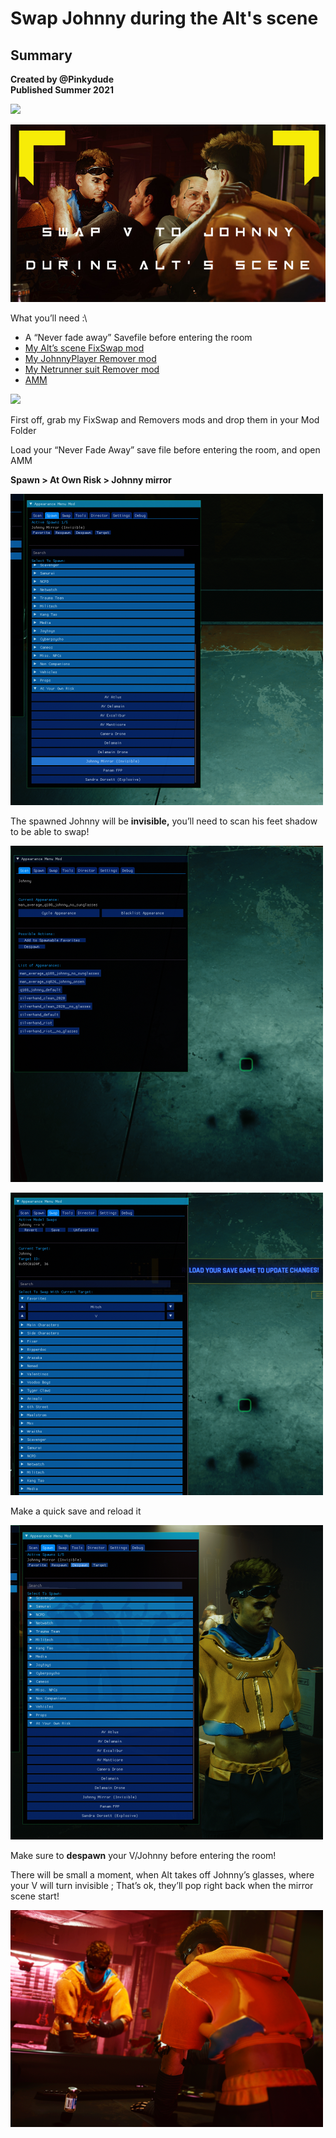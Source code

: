# Swap Johnny during the Alt's scene

## Summary <a href="#summary" id="summary"></a>

**Created by @Pinkydude**\
**Published Summer 2021**

![](../../../.gitbook/assets/0)

![](<../../../.gitbook/assets/1 (2)>)

What you’ll need :\


* A “Never fade away” Savefile before entering the room
* [My Alt’s scene FixSwap mod](https://www.nexusmods.com/cyberpunk2077/mods/2779)
* [My JohnnyPlayer Remover mod](https://www.nexusmods.com/cyberpunk2077/mods/2628)
* [My Netrunner suit Remover mod](https://www.nexusmods.com/cyberpunk2077/mods/2628)
* [AMM](https://www.nexusmods.com/cyberpunk2077/mods/790?tab=description)

![](../../../.gitbook/assets/2)

First off, grab my FixSwap and Removers mods and drop them in your Mod Folder

Load your “Never Fade Away” save file before entering the room, and open AMM

**Spawn > At Own Risk > Johnny mirror**

![](<../../../.gitbook/assets/3 (3)>)

The spawned Johnny will be **invisible,** you’ll need to scan his feet shadow to be able to swap!

![](<../../../.gitbook/assets/4 (3)>)

![](<../../../.gitbook/assets/5 (2)>)

Make a quick save and reload it

![](../../../.gitbook/assets/6)

Make sure to **despawn** your V/Johnny before entering the room!

There will be small a moment, when Alt takes off Johnny’s glasses, where your V will turn invisible ; That’s ok, they’ll pop right back when the mirror scene start!

![](<../../../.gitbook/assets/7 (1)>)
